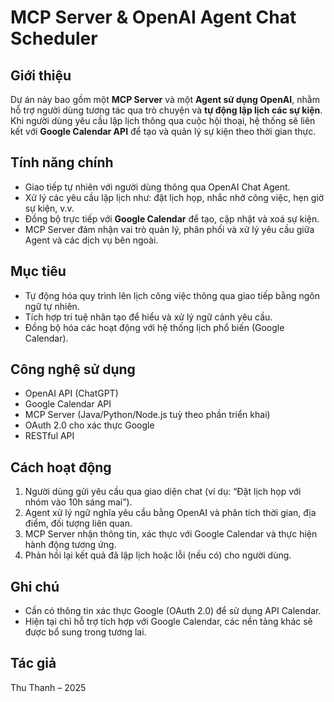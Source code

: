# MCP Server & OpenAI Agent Chat Scheduler

## Giới thiệu

Dự án này bao gồm một **MCP Server** và một **Agent sử dụng OpenAI**, nhằm hỗ trợ người dùng tương tác qua trò chuyện và **tự động lập lịch các sự kiện**. Khi người dùng yêu cầu lập lịch thông qua cuộc hội thoại, hệ thống sẽ liên kết với **Google Calendar API** để tạo và quản lý sự kiện theo thời gian thực.

## Tính năng chính

- Giao tiếp tự nhiên với người dùng thông qua OpenAI Chat Agent.
- Xử lý các yêu cầu lập lịch như: đặt lịch họp, nhắc nhở công việc, hẹn giờ sự kiện, v.v.
- Đồng bộ trực tiếp với **Google Calendar** để tạo, cập nhật và xoá sự kiện.
- MCP Server đảm nhận vai trò quản lý, phân phối và xử lý yêu cầu giữa Agent và các dịch vụ bên ngoài.

## Mục tiêu

- Tự động hóa quy trình lên lịch công việc thông qua giao tiếp bằng ngôn ngữ tự nhiên.
- Tích hợp trí tuệ nhân tạo để hiểu và xử lý ngữ cảnh yêu cầu.
- Đồng bộ hóa các hoạt động với hệ thống lịch phổ biến (Google Calendar).

## Công nghệ sử dụng

- OpenAI API (ChatGPT)
- Google Calendar API
- MCP Server (Java/Python/Node.js tuỳ theo phần triển khai)
- OAuth 2.0 cho xác thực Google
- RESTful API

## Cách hoạt động

1. Người dùng gửi yêu cầu qua giao diện chat (ví dụ: “Đặt lịch họp với nhóm vào 10h sáng mai”).
2. Agent xử lý ngữ nghĩa yêu cầu bằng OpenAI và phân tích thời gian, địa điểm, đối tượng liên quan.
3. MCP Server nhận thông tin, xác thực với Google Calendar và thực hiện hành động tương ứng.
4. Phản hồi lại kết quả đã lập lịch hoặc lỗi (nếu có) cho người dùng.

## Ghi chú

- Cần có thông tin xác thực Google (OAuth 2.0) để sử dụng API Calendar.
- Hiện tại chỉ hỗ trợ tích hợp với Google Calendar, các nền tảng khác sẽ được bổ sung trong tương lai.

## Tác giả

Thu Thanh – 2025

